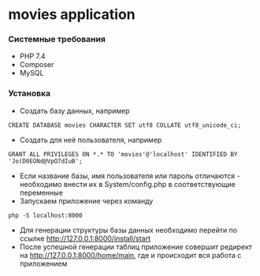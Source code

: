 # movies application

### Системные требования
* PHP 7.4
* Composer
* MySQL

### Установка
* Создать базу данных, например
```mysql
CREATE DATABASE movies CHARACTER SET utf8 COLLATE utf8_unicode_ci;
```
* Создать для неё пользователя, например
```mysql
GRANT ALL PRIVILEGES ON *.* TO 'movies'@'localhost' IDENTIFIED BY 'Jo(D0EONd@VpO7dIuB';
```
* Если название базы, имя пользователя или пароль отличаются - необходимо внести их в System/config.php в соответствующие переменные
* Запускаем приложение через команду
```
php -S localhost:8000
```
* Для генерации структуры базы данных необходимо перейти по ссылке http://127.0.0.1:8000/install/start
* После успешной генерации таблиц приложение совершит редирект на http://127.0.0.1:8000/home/main, где и происходит вся работа с приложением